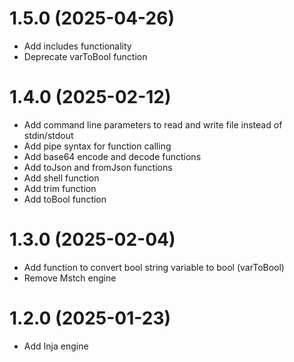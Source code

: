 # 1.5.0 (2025-04-26)

- Add includes functionality
- Deprecate varToBool function

# 1.4.0 (2025-02-12)

- Add command line parameters to read and write file instead of stdin/stdout
- Add pipe syntax for function calling
- Add base64 encode and decode functions
- Add toJson and fromJson functions
- Add shell function
- Add trim function
- Add toBool function

# 1.3.0 (2025-02-04)

- Add function to convert bool string variable to bool (varToBool)
- Remove Mstch engine

# 1.2.0 (2025-01-23)

- Add Inja engine

